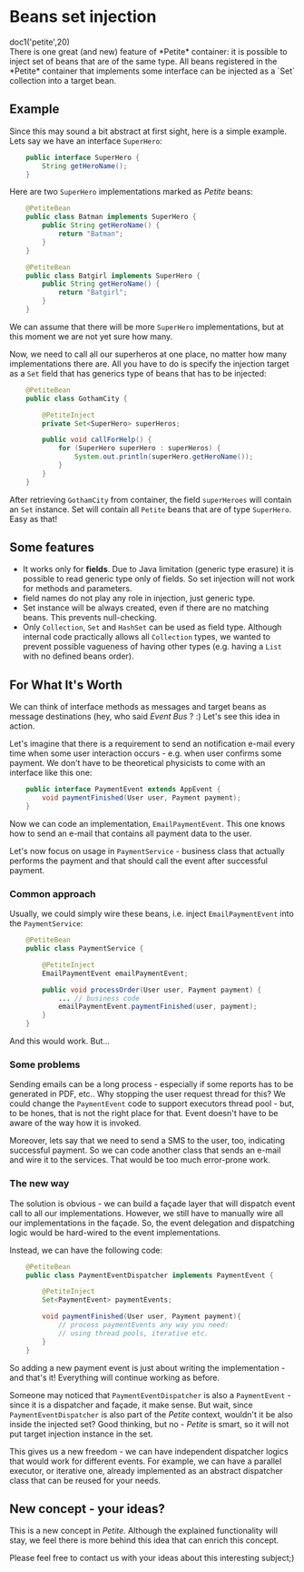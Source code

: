 # Beans set injection

<div class="doc1"><js>doc1('petite',20)</js></div>
There is one great (and new) feature of *Petite* container: it is
possible to inject set of beans that are of the same type. All beans
registered in the *Petite* container that implements some interface can
be injected as a `Set` collection into a target bean.

## Example

Since this may sound a bit abstract at first sight, here is a simple
example. Lets say we have an interface `SuperHero`\:

~~~~~ java
    public interface SuperHero {
    	String getHeroName();
    }
~~~~~

Here are two `SuperHero` implementations marked as *Petite* beans:

~~~~~ java
    @PetiteBean
    public class Batman implements SuperHero {
    	public String getHeroName() {
    		return "Batman";
    	}
    }

    @PetiteBean
    public class Batgirl implements SuperHero {
    	public String getHeroName() {
    		return "Batgirl";
    	}
    }
~~~~~

We can assume that there will be more `SuperHero` implementations, but
at this moment we are not yet sure how many.

Now, we need to call all our superheros at one place, no matter how many
implementations there are. All you have to do is specify the injection
target as a `Set` field that has generics type of beans that has to be
injected:

~~~~~ java
    @PetiteBean
    public class GothamCity {

    	@PetiteInject
    	private Set<SuperHero> superHeros;

    	public void callForHelp() {
    		for (SuperHero superHero : superHeros) {
    			System.out.println(superHero.getHeroName());
    		}
    	}
    }
~~~~~

After retrieving `GothamCity` from container, the field `superHeroes`
will contain an `Set` instance. Set will contain all `Petite` beans that
are of type `SuperHero`. Easy as that!

## Some features

* It works only for **fields**. Due to Java limitation (generic type
  erasure) it is possible to read generic type only of fields. So set
  injection will not work for methods and parameters.
* field names do not play any role in injection, just generic type.
* Set instance will be always created, even if there are no matching
  beans. This prevents null-checking.
* Only `Collection`, `Set` and `HashSet` can be used as field type.
  Although internal code practically allows all `Collection` types, we
  wanted to prevent possible vagueness of having other types (e.g.
  having a `List` with no defined beans order).

## For What It's Worth

We can think of interface methods as messages and target beans as
message destinations (hey, who said *Event Bus* ? :) Let's see this
idea in action.

Let's imagine that there is a requirement to send an notification
e-mail every time when some user interaction occurs - e.g. when user
confirms some payment. We don't have to be theoretical physicists to
come with an interface like this one:

~~~~~ java
    public interface PaymentEvent extends AppEvent {
    	void paymentFinished(User user, Payment payment);
    }
~~~~~

Now we can code an implementation, `EmailPaymentEvent`. This one knows
how to send an e-mail that contains all payment data to the user.

Let's now focus on usage in `PaymentService` - business class that
actually performs the payment and that should call the event after
successful payment.

### Common approach

Usually, we could simply wire these beans, i.e. inject
`EmailPaymentEvent` into the `PaymentService`\:

~~~~~ java
    @PetiteBean
    public class PaymentService {

    	@PetiteInject
    	EmailPaymentEvent emailPaymentEvent;

    	public void processOrder(User user, Payment payment) {
    		...	// business code
    		emailPaymentEvent.paymentFinished(user, payment);
    	}
    }
~~~~~

And this would work. But...

### Some problems

Sending emails can be a long process - especially if some reports has to
be generated in PDF, etc.. Why stopping the user request thread for
this? We could change the `PaymentEvent` code to support executors
thread pool - but, to be hones, that is not the right place for that.
Event doesn't have to be aware of the way how it is invoked.

Moreover, lets say that we need to send a SMS to the user, too,
indicating successful payment. So we can code another class that sends
an e-mail and wire it to the services. That would be too much
error-prone work.

### The new way

The solution is obvious - we can build a façade layer that will
dispatch event call to all our implementations. However, we still have
to manually wire all our implementations in the façade. So, the event
delegation and dispatching logic would be hard-wired to the event
implementations.

Instead, we can have the following code:

~~~~~ java
    @PetiteBean
    public class PaymentEventDispatcher implements PaymentEvent {

    	@PetiteInject
    	Set<PaymentEvent> paymentEvents;

    	void paymentFinished(User user, Payment payment){
    		// process paymentEvents any way you need:
    		// using thread pools, iterative etc.
    	}
    }
~~~~~

So adding a new payment event is just about writing the implementation -
and that's it! Everything will continue working as before.

Someone may noticed that `PaymentEventDispatcher` is also a
`PaymentEvent` - since it is a dispatcher and façade, it make sense.
But wait, since `PaymentEventDispatcher` is also part of the *Petite*
context, wouldn\'t it be also inside the injected set? Good thinking,
but no - *Petite* is smart, so it will not put target injection instance
in the set.

This gives us a new freedom - we can have independent dispatcher logics
that would work for different events. For example, we can have a
parallel executor, or iterative one, already implemented as an abstract
dispatcher class that can be reused for your needs.

## New concept - your ideas?

This is a new concept in *Petite*. Although the explained functionality
will stay, we feel there is more behind this idea that can enrich this
concept.

Please feel free to contact us with your ideas about this interesting
subject;)
